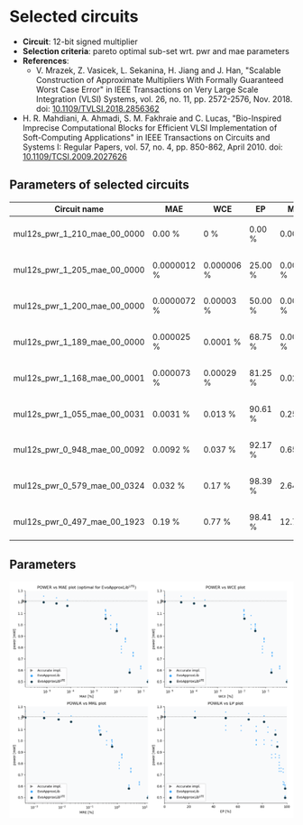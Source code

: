 
Selected circuits
===================
 - **Circuit**: 12-bit signed multiplier
 - **Selection criteria**: pareto optimal sub-set wrt. pwr and mae parameters
 - **References**: 
   - V. Mrazek, Z. Vasicek, L. Sekanina, H. Jiang and J. Han, "Scalable Construction of Approximate Multipliers With Formally Guaranteed Worst Case Error" in IEEE Transactions on Very Large Scale Integration (VLSI) Systems, vol. 26, no. 11, pp. 2572-2576, Nov. 2018. doi: [10.1109/TVLSI.2018.2856362](https://dx.doi.org/10.1109/TVLSI.2018.2856362)
  - H. R. Mahdiani, A. Ahmadi, S. M. Fakhraie and C. Lucas, "Bio-Inspired Imprecise Computational Blocks for Efficient VLSI Implementation of Soft-Computing Applications" in IEEE Transactions on Circuits and Systems I: Regular Papers, vol. 57, no. 4, pp. 850-862, April 2010. doi: [10.1109/TCSI.2009.2027626](https://dx.doi.org/10.1109/TCSI.2009.2027626)


Parameters of selected circuits
----------------------------

| Circuit name | MAE | WCE | EP | MRE | MSE | Download |
| --- |  --- | --- | --- | --- | --- | --- | 
| mul12s_pwr_1_210_mae_00_0000 | 0.00 % | 0 % | 0.00 % | 0.00 % | 0 |  [[Verilog<sub>generic</sub>](mul12s_pwr_1_210_mae_00_0000_gen.v)] [[Verilog<sub>PDK45</sub>](mul12s_pwr_1_210_mae_00_0000_pdk45.v)]  [[C](mul12s_pwr_1_210_mae_00_0000.c)] |
| mul12s_pwr_1_205_mae_00_0000 | 0.0000012 % | 0.000006 % | 25.00 % | 0.00047 % | 0.2 |  [[Verilog<sub>generic</sub>](mul12s_pwr_1_205_mae_00_0000_gen.v)] [[Verilog<sub>PDK45</sub>](mul12s_pwr_1_205_mae_00_0000_pdk45.v)]  [[C](mul12s_pwr_1_205_mae_00_0000.c)] |
| mul12s_pwr_1_200_mae_00_0000 | 0.0000072 % | 0.00003 % | 50.00 % | 0.0023 % | 3.8 |  [[Verilog<sub>generic</sub>](mul12s_pwr_1_200_mae_00_0000_gen.v)] [[Verilog<sub>PDK45</sub>](mul12s_pwr_1_200_mae_00_0000_pdk45.v)]  [[C](mul12s_pwr_1_200_mae_00_0000.c)] |
| mul12s_pwr_1_189_mae_00_0000 | 0.000025 % | 0.0001 % | 68.75 % | 0.0076 % | 34 |  [[Verilog<sub>generic</sub>](mul12s_pwr_1_189_mae_00_0000_gen.v)] [[Verilog<sub>PDK45</sub>](mul12s_pwr_1_189_mae_00_0000_pdk45.v)]  [[C](mul12s_pwr_1_189_mae_00_0000.c)] |
| mul12s_pwr_1_168_mae_00_0001 | 0.000073 % | 0.00029 % | 81.25 % | 0.021 % | 248 |  [[Verilog<sub>generic</sub>](mul12s_pwr_1_168_mae_00_0001_gen.v)] [[Verilog<sub>PDK45</sub>](mul12s_pwr_1_168_mae_00_0001_pdk45.v)]  [[C](mul12s_pwr_1_168_mae_00_0001.c)] |
| mul12s_pwr_1_055_mae_00_0031 | 0.0031 % | 0.013 % | 90.61 % | 0.25 % | 700070 |  [[Verilog<sub>generic</sub>](mul12s_pwr_1_055_mae_00_0031_gen.v)] [[Verilog<sub>PDK45</sub>](mul12s_pwr_1_055_mae_00_0031_pdk45.v)]  [[C](mul12s_pwr_1_055_mae_00_0031.c)] |
| mul12s_pwr_0_948_mae_00_0092 | 0.0092 % | 0.037 % | 92.17 % | 0.65 % | 4893930 |  [[Verilog<sub>generic</sub>](mul12s_pwr_0_948_mae_00_0092_gen.v)] [[Verilog<sub>PDK45</sub>](mul12s_pwr_0_948_mae_00_0092_pdk45.v)]  [[C](mul12s_pwr_0_948_mae_00_0092.c)] |
| mul12s_pwr_0_579_mae_00_0324 | 0.032 % | 0.17 % | 98.39 % | 2.64 % | 48933638 |  [[Verilog<sub>generic</sub>](mul12s_pwr_0_579_mae_00_0324_gen.v)] [[Verilog<sub>PDK45</sub>](mul12s_pwr_0_579_mae_00_0324_pdk45.v)]  [[C](mul12s_pwr_0_579_mae_00_0324.c)] |
| mul12s_pwr_0_497_mae_00_1923 | 0.19 % | 0.77 % | 98.41 % | 12.72 % | 1864368350 |  [[Verilog<sub>generic</sub>](mul12s_pwr_0_497_mae_00_1923_gen.v)] [[Verilog<sub>PDK45</sub>](mul12s_pwr_0_497_mae_00_1923_pdk45.v)]  [[C](mul12s_pwr_0_497_mae_00_1923.c)] |
    
Parameters
--------------
![Parameters figure](fig.png)
             